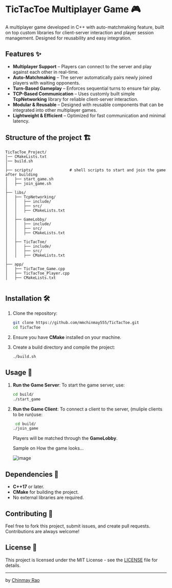 # TicTacToe Multiplayer Game 🎮

A multiplayer game developed in C++ with auto-matchmaking feature, built on top custom libraries for client-server interaction and player session management. Designed for reusability and easy integration.

## Features ✨

- **Multiplayer Support** – Players can connect to the server and play against each other in real-time.  
- **Auto-Matchmaking** – The server automatically pairs newly joined players with waiting opponents.  
- **Turn-Based Gameplay** – Enforces sequential turns to ensure fair play.  
- **TCP-Based Communication** – Uses customly built simple **TcpNetworking** library for reliable client-server interaction.  
- **Modular & Reusable** – Designed with reusable components that can be integrated into other multiplayer games.  
- **Lightweight & Efficient** – Optimized for fast communication and minimal latency.  


## Structure of the project 🏗️ 

```
TicTacToe_Project/
│── CMakeLists.txt
│── build.sh
│
├── scripts/                # shell scripts to start and join the game after building
│   ├── start_game.sh
│   ├── join_game.sh
│
├── libs/
│   ├── TcpNetworking/
│   │   ├── include/
│   │   ├── src/
│   │   ├── CMakeLists.txt
│   │
│   ├── GameLobby/
│   │   ├── include/
│   │   ├── src/
│   │   ├── CMakeLists.txt
│   │
│   ├── TicTacToe/
│   │   ├── include/
│   │   ├── src/
│   │   ├── CMakeLists.txt
│
├── app/
│   ├── TicTacToe_Game.cpp
│   ├── TicTacToe_Player.cpp
│   ├── CMakeLists.txt


```

## Installation 🛠️

1. Clone the repository:
    ```bash
    git clone https://github.com/mmchinmay555/TicTacToe.git
    cd TicTacToe
    ```

2. Ensure you have **CMake** installed on your machine.

3. Create a build directory and compile the project:
    ```bash
    ./build.sh
    ```

## Usage 🚀

1. **Run the Game Server**:
    To start the game server, use:
    ```bash
    cd build/
    ./start_game
    ```

2. **Run the Game Client**:
    To connect a client to the server, (muliple clients to be run)use:
    ```bash
     cd build/
    ./join_game
    ```

    Players will be matched through the **GameLobby**.
    
    Sample on How the game looks...
   
    ![image](https://github.com/user-attachments/assets/352fa52e-4ea7-41d2-b084-2f0eccc12034)


## Dependencies 🔧

- **C++17** or later.
- **CMake** for building the project.
- No external libraries are required.

## Contributing 🤝

Feel free to fork this project, submit issues, and create pull requests. Contributions are always welcome!

## License 📜

This project is licensed under the MIT License - see the [LICENSE](LICENSE) file for details.

---

by [Chinmay Rao](https://www.linkedin.com/in/chinmay-rao-mm/)


